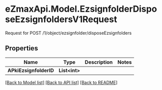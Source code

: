 # eZmaxApi.Model.EzsignfolderDisposeEzsignfoldersV1Request
Request for POST /1/object/ezsignfolder/disposeEzsignfolders

## Properties

Name | Type | Description | Notes
------------ | ------------- | ------------- | -------------
**APkiEzsignfolderID** | **List&lt;int&gt;** |  | 

[[Back to Model list]](../README.md#documentation-for-models) [[Back to API list]](../README.md#documentation-for-api-endpoints) [[Back to README]](../README.md)

